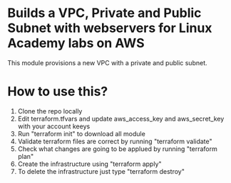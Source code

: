 # Builds a VPC, Private and Public Subnet with webservers for Linux Academy labs on AWS

This module provisions a new VPC with a private and public subnet. 

# How to use this?
1. Clone the repo locally
2. Edit terraform.tfvars and update aws_access_key and aws_secret_key with your account keeys
3. Run "terraform init" to download all module
4. Validate terraform files are correct by running "terraform validate" 
4. Check what changes are going to be applued by running "terraform plan"
5. Create the infrastructure using "terraform apply"
6. To delete the infrastructure just type "terraform destroy"